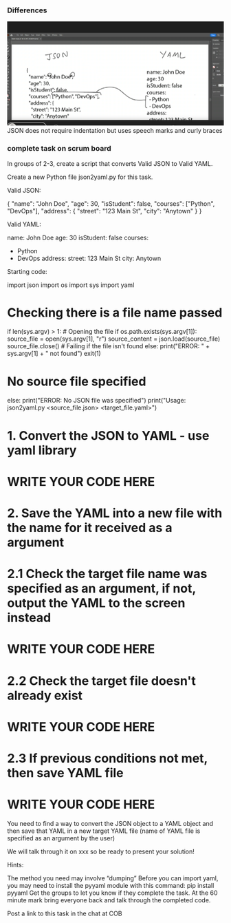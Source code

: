 ### Differences
![img.png](img.png)
JSON does not require indentation but uses speech marks and curly braces

### complete task on scrum board

In groups of 2-3, create a script that converts Valid JSON to Valid YAML.

Create a new Python file json2yaml.py for this task.

Valid JSON:

{
  "name": "John Doe",
  "age": 30,
  "isStudent": false,
  "courses": ["Python", "DevOps"],
  "address": {
    "street": "123 Main St",
    "city": "Anytown"
  }
}

Valid YAML:

name: John Doe
age: 30
isStudent: false
courses:
  - Python
  - DevOps
address:
  street: 123 Main St
  city: Anytown

Starting code:

import json
import os
import sys
import yaml

# Checking there is a file name passed
if len(sys.argv) > 1:
    # Opening the file
    if os.path.exists(sys.argv[1]):
        source_file = open(sys.argv[1], "r")
        source_content = json.load(source_file)
        source_file.close()
    # Failing if the file isn't found
    else:
        print("ERROR: " + sys.argv[1] + " not found")
        exit(1)
# No source file specified
else:
    print("ERROR: No JSON file was specified")
    print("Usage: json2yaml.py <source_file.json> <target_file.yaml>")

# 1. Convert the JSON to YAML - use yaml library
# WRITE YOUR CODE HERE

# 2. Save the YAML into a new file with the name for it received as a argument
# 2.1 Check the target file name was specified as an argument, if not, output the YAML to the screen instead
# WRITE YOUR CODE HERE

# 2.2 Check the target file doesn't already exist
# WRITE YOUR CODE HERE

# 2.3 If previous conditions not met, then save YAML file
# WRITE YOUR CODE HERE
You need to find a way to convert the JSON object to a YAML object and then save that YAML in a new target YAML file (name of YAML file is specified as an argument by the user)

We will talk through it on xxx so be ready to present your solution!

Hints:

The method you need may involve “dumping”
Before you can import yaml, you may need to install the pyyaml module with this command: pip install pyyaml
Get the groups to let you know if they complete the task. At the 60 minute mark bring everyone back and talk through the completed code.

Post a link to this task in the chat at COB